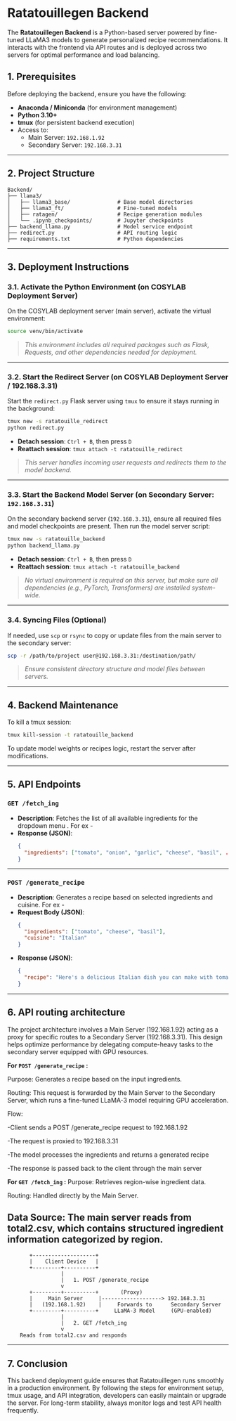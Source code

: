 # Ratatouillegen Backend

The **Ratatouillegen Backend** is a Python-based server powered by fine-tuned LLaMA3 models to generate personalized recipe recommendations. It interacts with the frontend via API routes and is deployed across two servers for optimal performance and load balancing.

## 1. Prerequisites

Before deploying the backend, ensure you have the following:

- **Anaconda / Miniconda** (for environment management)
- **Python 3.10+**
- **tmux** (for persistent backend execution)
- Access to:
  - Main Server: `192.168.1.92`
  - Secondary Server: `192.168.3.31`

---

## 2. Project Structure

```
Backend/
├── llama3/
│   ├── llama3_base/               # Base model directories
│   ├── llama3_ft/                 # Fine-tuned models
│   ├── ratagen/                   # Recipe generation modules
│   └── .ipynb_checkpoints/        # Jupyter checkpoints
├── backend_llama.py               # Model service endpoint
├── redirect.py                    # API routing logic
├── requirements.txt               # Python dependencies
```

---

## 3. Deployment Instructions

### 3.1. Activate the Python Environment (on COSYLAB Deployment Server)

On the COSYLAB deployment server (main server), activate the virtual environment:

```sh
source venv/bin/activate
```

> _This environment includes all required packages such as Flask, Requests, and other dependencies needed for deployment._

---

### 3.2. Start the Redirect Server (on COSYLAB Deployment Server / 192.168.3.31)

Start the `redirect.py` Flask server using `tmux` to ensure it stays running in the background:

```sh
tmux new -s ratatouille_redirect
python redirect.py
```

- **Detach session**: `Ctrl + B`, then press `D`
- **Reattach session**: `tmux attach -t ratatouille_redirect`

> _This server handles incoming user requests and redirects them to the model backend._

---

### 3.3. Start the Backend Model Server (on Secondary Server: `192.168.3.31`)

On the secondary backend server (`192.168.3.31`), ensure all required files and model checkpoints are present. Then run the model server script:

```sh
tmux new -s ratatouille_backend
python backend_llama.py
```

- **Detach session**: `Ctrl + B`, then press `D`
- **Reattach session**: `tmux attach -t ratatouille_backend`

> _No virtual environment is required on this server, but make sure all dependencies (e.g., PyTorch, Transformers) are installed system-wide._

---

### 3.4. Syncing Files (Optional)

If needed, use `scp` or `rsync` to copy or update files from the main server to the secondary server:

```sh
scp -r /path/to/project user@192.168.3.31:/destination/path/
```

> _Ensure consistent directory structure and model files between servers._

---

## 4. Backend Maintenance

To kill a tmux session:

```sh
tmux kill-session -t ratatouille_backend
```

To update model weights or recipes logic, restart the server after modifications.

---

## 5. API Endpoints

### `GET /fetch_ing`

- **Description**: Fetches the list of all available ingredients for the dropdown menu . For ex -
- **Response (JSON)**:
  ```json
  {
    "ingredients": ["tomato", "onion", "garlic", "cheese", "basil", ...]
  }
  ```

---

### `POST /generate_recipe`

- **Description**: Generates a recipe based on selected ingredients and cuisine. For ex -
- **Request Body (JSON)**:
  ```json
  {
    "ingredients": ["tomato", "cheese", "basil"],
    "cuisine": "Italian"
  }
  ```
- **Response (JSON)**:
  ```json
  {
    "recipe": "Here's a delicious Italian dish you can make with tomato, cheese, and basil..."
  }
  ```

---

## 6. API routing architecture


The project architecture involves a Main Server (192.168.1.92) acting as a proxy for specific routes to a Secondary Server (192.168.3.31). This design helps optimize performance by delegating compute-heavy tasks to the secondary server equipped with GPU resources.
 
**For `POST /generate_recipe` :**

Purpose: Generates a recipe based on the input ingredients.

Routing: This request is forwarded by the Main Server to the Secondary Server, which runs a fine-tuned LLaMA-3 model requiring GPU acceleration.

Flow:

-Client sends a POST /generate_recipe request to 192.168.1.92

-The request is proxied to 192.168.3.31

-The model processes the ingredients and returns a generated recipe

-The response is passed back to the client through the main server

**For `GET /fetch_ing` :**
Purpose: Retrieves region-wise ingredient data.

Routing: Handled directly by the Main Server.

Data Source: The main server reads from total2.csv, which contains structured ingredient information categorized by region.
--------------------------------------------------------------------------------------------------------------------------------------------------------------------------------------------------------------------

           +--------------------+                  
           |    Client Device   |                  
           +---------+----------+                  
                     |                                  
                     |   1. POST /generate_recipe       
                     v                                  
           +---------+----------+       (Proxy)        
           |     Main Server     |-------------------> 192.168.3.31
           |   (192.168.1.92)    |     Forwards to      Secondary Server
           +---------+----------+     LLaMA-3 Model     (GPU-enabled)
                     |                                  
                     |   2. GET /fetch_ing             
                     v                                  
        Reads from total2.csv and responds              






---

## 7. Conclusion

This backend deployment guide ensures that Ratatouillegen runs smoothly in a production environment. By following the steps for environment setup, tmux usage, and API integration, developers can easily maintain or upgrade the server. For long-term stability, always monitor logs and test API health frequently.
